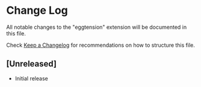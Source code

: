 # Change Log

All notable changes to the "eggtension" extension will be documented in this file.

Check [Keep a Changelog](http://keepachangelog.com/) for recommendations on how to structure this file.

## [Unreleased]

- Initial release